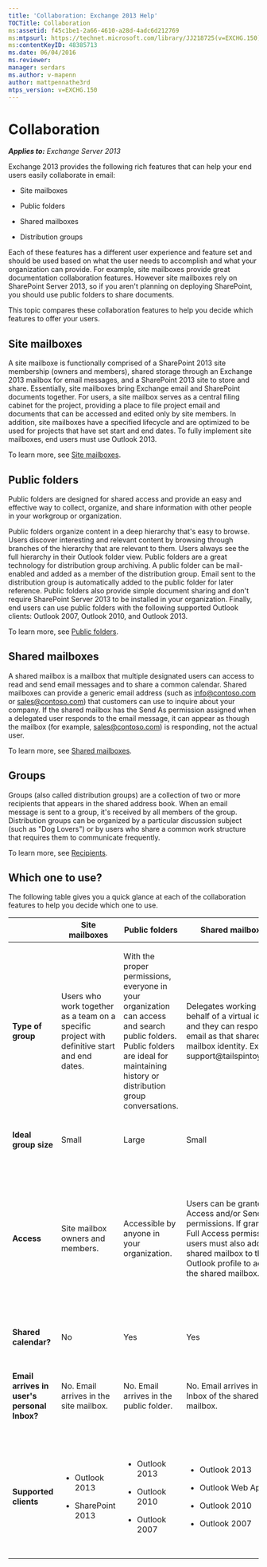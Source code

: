 ```yaml
---
title: 'Collaboration: Exchange 2013 Help'
TOCTitle: Collaboration
ms:assetid: f45c1be1-2a66-4610-a28d-4adc6d212769
ms:mtpsurl: https://technet.microsoft.com/library/JJ218725(v=EXCHG.150)
ms:contentKeyID: 48385713
ms.date: 06/04/2016
ms.reviewer: 
manager: serdars
ms.author: v-mapenn
author: mattpennathe3rd
mtps_version: v=EXCHG.150
---
```


# Collaboration

_**Applies to:** Exchange Server 2013_

Exchange 2013 provides the following rich features that can help your end users easily collaborate in email:

  - Site mailboxes

  - Public folders

  - Shared mailboxes

  - Distribution groups

Each of these features has a different user experience and feature set and should be used based on what the user needs to accomplish and what your organization can provide. For example, site mailboxes provide great documentation collaboration features. However site mailboxes rely on SharePoint Server 2013, so if you aren't planning on deploying SharePoint, you should use public folders to share documents.

This topic compares these collaboration features to help you decide which features to offer your users.

## Site mailboxes

A site mailboxe is functionally comprised of a SharePoint 2013 site membership (owners and members), shared storage through an Exchange 2013 mailbox for email messages, and a SharePoint 2013 site to store and share. Essentially, site mailboxes bring Exchange email and SharePoint documents together. For users, a site mailbox serves as a central filing cabinet for the project, providing a place to file project email and documents that can be accessed and edited only by site members. In addition, site mailboxes have a specified lifecycle and are optimized to be used for projects that have set start and end dates. To fully implement site mailboxes, end users must use Outlook 2013.

To learn more, see [Site mailboxes](site-mailboxes-exchange-2013-help.md).

## Public folders

Public folders are designed for shared access and provide an easy and effective way to collect, organize, and share information with other people in your workgroup or organization.

Public folders organize content in a deep hierarchy that's easy to browse. Users discover interesting and relevant content by browsing through branches of the hierarchy that are relevant to them. Users always see the full hierarchy in their Outlook folder view. Public folders are a great technology for distribution group archiving. A public folder can be mail-enabled and added as a member of the distribution group. Email sent to the distribution group is automatically added to the public folder for later reference. Public folders also provide simple document sharing and don't require SharePoint Server 2013 to be installed in your organization. Finally, end users can use public folders with the following supported Outlook clients: Outlook 2007, Outlook 2010, and Outlook 2013.

To learn more, see [Public folders](public-folders-exchange-2013-help.md).

## Shared mailboxes

A shared mailbox is a mailbox that multiple designated users can access to read and send email messages and to share a common calendar. Shared mailboxes can provide a generic email address (such as info@contoso.com or sales@contoso.com) that customers can use to inquire about your company. If the shared mailbox has the Send As permission assigned when a delegated user responds to the email message, it can appear as though the mailbox (for example, sales@contoso.com) is responding, not the actual user.

To learn more, see [Shared mailboxes](shared-mailboxes-exchange-2013-help.md).

## Groups

Groups (also called distribution groups) are a collection of two or more recipients that appears in the shared address book. When an email message is sent to a group, it's received by all members of the group. Distribution groups can be organized by a particular discussion subject (such as "Dog Lovers") or by users who share a common work structure that requires them to communicate frequently.

To learn more, see [Recipients](recipients-exchange-2013-help.md).

## Which one to use?

The following table gives you a quick glance at each of the collaboration features to help you decide which one to use.

<table>
<colgroup>
<col style="width: 20%" />
<col style="width: 20%" />
<col style="width: 20%" />
<col style="width: 20%" />
<col style="width: 20%" />
</colgroup>
<thead>
<tr class="header">
<th></th>
<th>Site mailboxes</th>
<th>Public folders</th>
<th>Shared mailboxes</th>
<th>Groups</th>
</tr>
</thead>
<tbody>
<tr class="odd">
<td><p><strong>Type of group</strong></p></td>
<td><p>Users who work together as a team on a specific project with definitive start and end dates.</p></td>
<td><p>With the proper permissions, everyone in your organization can access and search public folders. Public folders are ideal for maintaining history or distribution group conversations.</p></td>
<td><p>Delegates working on behalf of a virtual identity, and they can respond to email as that shared mailbox identity. Example: support@tailspintoys.com</p></td>
<td><p>Users who need to send email to a group of recipients with a common interest or characteristic.</p></td>
</tr>
<tr class="even">
<td><p><strong>Ideal group size</strong></p></td>
<td><p>Small</p></td>
<td><p>Large</p></td>
<td><p>Small</p></td>
<td><p>Large</p></td>
</tr>
<tr class="odd">
<td><p><strong>Access</strong></p></td>
<td><p>Site mailbox owners and members.</p></td>
<td><p>Accessible by anyone in your organization.</p></td>
<td><p>Users can be granted Full Access and/or Send As permissions. If granted Full Access permissions, users must also add the shared mailbox to their Outlook profile to access the shared mailbox.</p></td>
<td><p>For distribution groups, members, must be manually added. For dynamic distribution groups, members are added based on filtering criteria.</p></td>
</tr>
<tr class="even">
<td><p><strong>Shared calendar?</strong></p></td>
<td><p>No</p></td>
<td><p>Yes</p></td>
<td><p>Yes</p></td>
<td><p>No</p></td>
</tr>
<tr class="odd">
<td><p><strong>Email arrives in user's personal Inbox?</strong></p></td>
<td><p>No. Email arrives in the site mailbox.</p></td>
<td><p>No. Email arrives in the public folder.</p></td>
<td><p>No. Email arrives in the Inbox of the shared mailbox.</p></td>
<td><p>Yes. Email arrives in the Inbox of a distribution group member.</p></td>
</tr>
<tr class="even">
<td><p><strong>Supported clients</strong></p></td>
<td><ul>
<li><p>Outlook 2013</p></li>
<li><p>SharePoint 2013</p></li>
</ul></td>
<td><ul>
<li><p>Outlook 2013</p></li>
<li><p>Outlook 2010</p></li>
<li><p>Outlook 2007</p></li>
</ul></td>
<td><ul>
<li><p>Outlook 2013</p></li>
<li><p>Outlook Web App</p></li>
<li><p>Outlook 2010</p></li>
<li><p>Outlook 2007</p></li>
</ul></td>
<td><ul>
<li><p>Outlook 2013</p></li>
<li><p>Outlook Web App</p></li>
<li><p>Outlook 2010</p></li>
<li><p>Outlook 2007</p></li>
</ul></td>
</tr>
</tbody>
</table>
